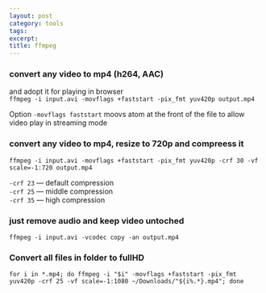 ```yaml
---
layout: post
category: tools
tags:
excerpt:
title: ffmpeg
---
```


### convert any video to mp4 (h264, AAC)

and adopt it for playing in browser<br>`ffmpeg -i input.avi -movflags +faststart -pix_fmt yuv420p output.mp4`

Option `-movflags faststart` moovs atom at the front of the file to allow video play in streaming mode

### convert any video to mp4, resize to 720p and compreess it

`ffmpeg -i input.avi -movflags +faststart -pix_fmt yuv420p -crf 30 -vf scale=-1:720 output.mp4`

`-crf 23` — default compression<br>`-crf 25` — middle compression<br>`-crf 35` — high compression

### just remove audio and keep video untoched

`ffmpeg -i input.avi -vcodec copy -an output.mp4`

### Convert all files in folder to fullHD 

`for i in *.mp4; do ffmpeg -i "$i" -movflags +faststart -pix_fmt yuv420p -crf 25 -vf scale=-1:1080 ~/Downloads/"${i%.*}.mp4"; done`